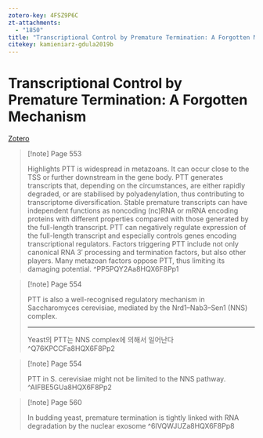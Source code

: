 ```yaml
---
zotero-key: 4FSZ9P6C
zt-attachments:
  - "1850"
title: "Transcriptional Control by Premature Termination: A Forgotten Mechanism"
citekey: kamieniarz-gdula2019b
---
```

# Transcriptional Control by Premature Termination: A Forgotten Mechanism

[Zotero](zotero://select/library/items/4FSZ9P6C) 

> [!note] Page 553
> 
> Highlights PTT is widespread in metazoans. It can occur close to the TSS or further downstream in the gene body. PTT generates transcripts that, depending on the circumstances, are either rapidly degraded, or are stabilised by polyadenylation, thus contributing to transcriptome diversification. Stable premature transcripts can have independent functions as noncoding (nc)RNA or mRNA encoding proteins with different properties compared with those generated by the full-length transcript. PTT can negatively regulate expression of the full-length transcript and especially controls genes encoding transcriptional regulators. Factors triggering PTT include not only canonical RNA 3′ processing and termination factors, but also other players. Many metazoan factors oppose PTT, thus limiting its damaging potential.
> ^PP5PQY2Aa8HQX6F8Pp1

> [!note] Page 554
> 
> PTT is also a well-recognised regulatory mechanism in Saccharomyces cerevisiae, mediated by the Nrd1–Nab3–Sen1 (NNS) complex.
> 
> ---
> Yeast의 PTT는 NNS complex에 의해서 일어난다
> ^Q76KPCCFa8HQX6F8Pp2

> [!note] Page 554
> 
> PTT in S. cerevisiae might not be limited to the NNS pathway.
> ^AIFBE5GUa8HQX6F8Pp2

> [!note] Page 560
> 
> In budding yeast, premature termination is tightly linked with RNA degradation by the nuclear exosome
> ^6IVQWJUZa8HQX6F8Pp8
